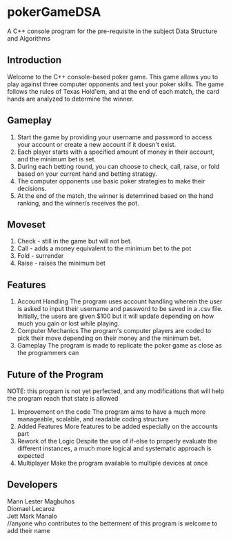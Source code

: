 # pokerGameDSA
A C++ console program for the pre-requisite in the subject Data Structure and Algorithms

## Introduction
Welcome to the C++ console-based poker game. This game allows you to play against three computer opponents and test your poker skills. The game follows the rules of Texas Hold'em, and at the end of each match, the card hands are analyzed to determine the winner.

## Gameplay
1. Start the game by providing your username and password to access your account or create a new account if it doesn't exist.
2. Each player starts with a specified amount of money in their account, and the minimum bet is set.
3. During each betting round, you can choose to check, call, raise, or fold based on your current hand and betting strategy.
4. The computer opponents use basic poker strategies to make their decisions.
5. At the end of the match, the winner is detemrined based on the hand ranking, and the winner/s receives the pot.

## Moveset
1. Check - still in the game but will not bet.
2. Call - adds a money equivalent to the minimum bet to the pot
3. Fold - surrender
4. Raise - raises the minimum bet

## Features
1. Account Handling
     The program uses account handling wherein the user is asked to input their username and password to be saved in a .csv file. Initially, the users are given $100 but it will update depending on how much you gain or lost while playing.
2. Computer Mechanics
     The program's computer players are coded to pick their move depending on their money and the minimum bet.
3.  Gameplay
     The program is made to replicate the poker game as close as the programmers can

## Future of the Program
NOTE: this program is not yet perfected, and any modifications that will help the program reach that state is allowed
1. Improvement on the code
    The program aims to have a much more manageable, scalable, and readable coding structure
2. Added Features
     More features to be added especially on the accounts part
3. Rework of the Logic
     Despite the use of if-else to properly evaluate the different instances, a much more logical and systematic approach is expected
4. Multiplayer
      Make the program available to multiple devices at once

## Developers
Mann Lester Magbuhos  
Diomael Lecaroz  
Jett Mark Manalo  
//anyone who contributes to the betterment of this program is welcome to add their name

